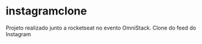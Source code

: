 # instagramclone

Projeto realizado junto a rocketseat no evento OmniStack.
Clone do feed do Instagram
